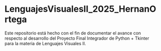 # LenguajesVisualesII_2025_HernanOrtega
Este repositorio está hecho con el fin de documentar el avance con respecto al desarrollo del Proyecto Final Integrador de Python + Tkinter para la materia de Lenguajes Visuales II.
